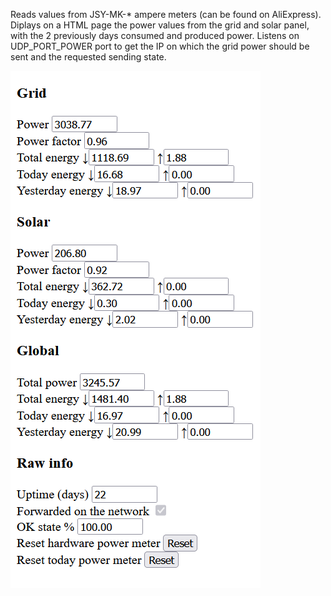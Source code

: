 Reads values from JSY-MK-* ampere meters (can be found on AliExpress).
Diplays on a HTML page the power values from the grid and solar panel, with the 2 previously days consumed and produced power.
Listens on UDP_PORT_POWER port to get the IP on which the grid power should be sent and the requested sending state.

![Alt text](html_display.png?raw=true "HTML display")